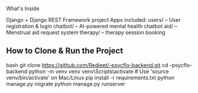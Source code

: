  What's Inside

 Django + Django REST Framework project
   Apps included:
  users/ – User registration & login
  chatbot/ – AI-powered mental health chatbot
  aid/ – Menstrual aid request system
  therapy/ –  therapy session booking


##  How to Clone & Run the Project

bash
git clone https://github.com/Redieet/-psycflo-backend.git
cd -psycflo-backend
python -m venv venv
venv\Scripts\activate       # Use 'source venv/bin/activate' on Mac/Linux
pip install -r requirements.txt
python manage.py migrate
python manage.py runserver
